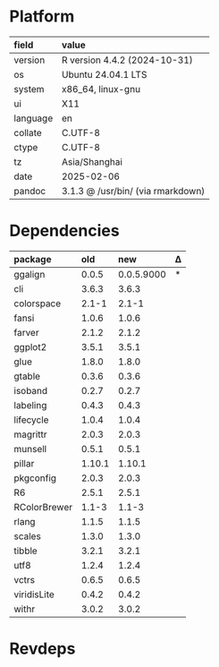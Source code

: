 # Platform

|field    |value                             |
|:--------|:---------------------------------|
|version  |R version 4.4.2 (2024-10-31)      |
|os       |Ubuntu 24.04.1 LTS                |
|system   |x86_64, linux-gnu                 |
|ui       |X11                               |
|language |en                                |
|collate  |C.UTF-8                           |
|ctype    |C.UTF-8                           |
|tz       |Asia/Shanghai                     |
|date     |2025-02-06                        |
|pandoc   |3.1.3 @ /usr/bin/ (via rmarkdown) |

# Dependencies

|package      |old    |new        |Δ  |
|:------------|:------|:----------|:--|
|ggalign      |0.0.5  |0.0.5.9000 |*  |
|cli          |3.6.3  |3.6.3      |   |
|colorspace   |2.1-1  |2.1-1      |   |
|fansi        |1.0.6  |1.0.6      |   |
|farver       |2.1.2  |2.1.2      |   |
|ggplot2      |3.5.1  |3.5.1      |   |
|glue         |1.8.0  |1.8.0      |   |
|gtable       |0.3.6  |0.3.6      |   |
|isoband      |0.2.7  |0.2.7      |   |
|labeling     |0.4.3  |0.4.3      |   |
|lifecycle    |1.0.4  |1.0.4      |   |
|magrittr     |2.0.3  |2.0.3      |   |
|munsell      |0.5.1  |0.5.1      |   |
|pillar       |1.10.1 |1.10.1     |   |
|pkgconfig    |2.0.3  |2.0.3      |   |
|R6           |2.5.1  |2.5.1      |   |
|RColorBrewer |1.1-3  |1.1-3      |   |
|rlang        |1.1.5  |1.1.5      |   |
|scales       |1.3.0  |1.3.0      |   |
|tibble       |3.2.1  |3.2.1      |   |
|utf8         |1.2.4  |1.2.4      |   |
|vctrs        |0.6.5  |0.6.5      |   |
|viridisLite  |0.4.2  |0.4.2      |   |
|withr        |3.0.2  |3.0.2      |   |

# Revdeps

